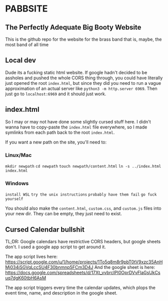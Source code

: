 # PABBSITE
## The Perfectly Adequate Big Booty Website

This is the github repo for the website for the brass band that is, maybe, the most band of all time

## Local dev
Dude its a fucking static html website. If google hadn't decided to be assholes and pushed the whole CORS thing through, you could have literally just opened the root `index.html`, but since they did you need to run a vague approximation of an actual server like `python3 -m http.server 6969`. Then just go to `localhost:6969` and it should just work.

## index.html
So I may or may not have done some slightly cursed stuff here. I didn't wanna have to copy-paste the `index.html` file everywhere, so I made symlinks from each path back to the root `index.html`.

If you want a new path on the site, you'll need to:
### Linux/Mac
`mkdir newpath`
`cd newpath`
`touch newpath/content.html`
`ln -s ../index.html index.html`

### Windows
`install WSL`
`try the unix instructions`
`probably have them fail`
`go fuck yourself`

You should also make the `content.html`, `custom.css`, and `custom.js` files into your new dir. They can be empty, they just need to exist.

## Cursed Calendar bullshit
TL;DR: Google calendars have restrictive CORS headers, but google sheets don't. I used a google app script to get around it.

The app script lives here: https://script.google.com/u/1/home/projects/1To5q8m8r9pbT0tV9xzc35AnHMj034iSGVqLccSU4F30bnmnp5FCm3D4J
And the google sheet is here: https://docs.google.com/spreadsheets/d/17Xt_vvbrcIPI0OprDVvFlaGsUkCsuq7dgK60tbH6AsM

The app script triggers every time the calendar updates, which plops the event time, name, and description in the google sheet.
